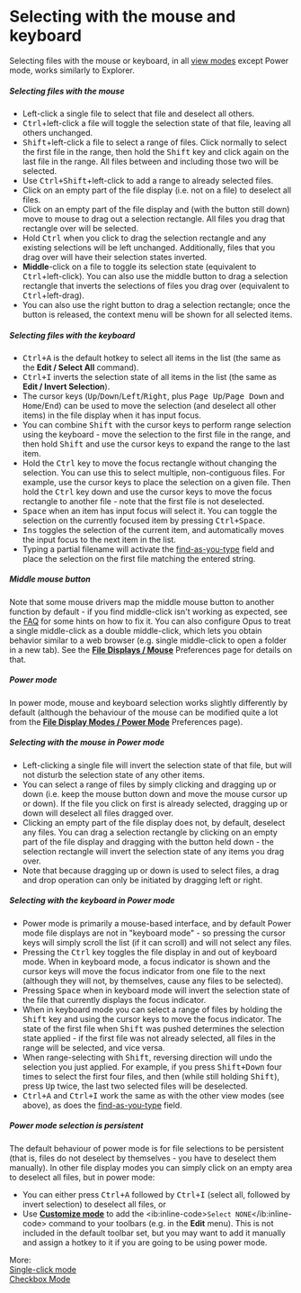 # Selecting with the mouse and keyboard

Selecting files with the mouse or keyboard, in all [view modes](../the_lister/view_modes.md) except Power mode, works similarly to Explorer.

##### Selecting files with the mouse

- Left-click a single file to select that file and deselect all others.
- <kbd>Ctrl</kbd>+left-click a file will toggle the selection state of that file, leaving all others unchanged.
- <kbd>Shift</kbd>+left-click a file to select a range of files. Click normally to select the first file in the range, then hold the <kbd>Shift</kbd> key and click again on the last file in the range. All files between and including those two will be selected.
- Use <kbd>Ctrl+Shift</kbd>+left-click to add a range to already selected files.
- Click on an empty part of the file display (i.e. not on a file) to deselect all files.
- Click on an empty part of the file display and (with the button still down) move to mouse to drag out a selection rectangle. All files you drag that rectangle over will be selected.
- Hold <kbd>Ctrl</kbd> when you click to drag the selection rectangle and any existing selections will be left unchanged. Additionally, files that you drag over will have their selection states inverted.
- **Middle**-click on a file to toggle its selection state (equivalent to <kbd>Ctrl</kbd>+left-click). You can also use the middle button to drag a selection rectangle that inverts the selections of files you drag over (equivalent to <kbd>Ctrl</kbd>+left-drag).
- You can also use the right button to drag a selection rectangle; once the button is released, the context menu will be shown for all selected items.

##### Selecting files with the keyboard

- <kbd>Ctrl+A</kbd> is the default hotkey to select all items in the list (the same as the **Edit / Select All** command).
- <kbd>Ctrl+I</kbd> inverts the selection state of all items in the list (the same as **Edit / Invert Selection**).
- The cursor keys (<kbd>Up</kbd>/<kbd>Down</kbd>/<kbd>Left</kbd>/<kbd>Right</kbd>, plus <kbd>Page Up</kbd>/<kbd>Page Down</kbd> and <kbd>Home</kbd>/<kbd>End</kbd>) can be used to move the selection (and deselect all other items) in the file display when it has input focus.
- You can combine <kbd>Shift</kbd> with the cursor keys to perform range selection using the keyboard - move the selection to the first file in the range, and then hold <kbd>Shift</kbd> and use the cursor keys to expand the range to the last item.
- Hold the <kbd>Ctrl</kbd> key to move the focus rectangle without changing the selection. You can use this to select multiple, non-contiguous files. For example, use the cursor keys to place the selection on a given file. Then hold the <kbd>Ctrl</kbd> key down and use the cursor keys to move the focus rectangle to another file - note that the first file is not deselected.
- <kbd>Space</kbd> when an item has input focus will select it. You can toggle the selection on the currently focused item by pressing <kbd>Ctrl+Space</kbd>.
- <kbd>Ins</kbd> toggles the selection of the current item, and automatically moves the input focus to the next item in the list.
- Typing a partial filename will activate the [find-as-you-type](../the_lister/find-as-you-type_field.md) field and place the selection on the first file matching the entered string.

##### Middle mouse button

Note that some mouse drivers map the middle mouse button to another function by default - if you find middle-click isn't working as expected, see the [FAQ](https://resource.dopus.com/t/how-to-make-logitech-mid-back-forward-buttons-work-in-opus/2972) for some hints on how to fix it. You can also configure Opus to treat a single middle-click as a double middle-click, which lets you obtain behavior similar to a web browser (e.g. single middle-click to open a folder in a new tab). See the **[File Displays / Mouse](/Manual/preferences/preferences_categories/file_displays/mouse/RAEDME.md)** Preferences page for details on that.

##### Power mode

In power mode, mouse and keyboard selection works slightly differently by default (although the behaviour of the mouse can be modified quite a lot from the **[File Display Modes / Power Mode](/Manual/preferences/preferences_categories/file_display_modes/power_mode/RAEDME.md)** Preferences page).

##### Selecting with the mouse in Power mode

- Left-clicking a single file will invert the selection state of that file, but will not disturb the selection state of any other items.
- You can select a range of files by simply clicking and dragging up or down (i.e. keep the mouse button down and move the mouse cursor up or down). If the file you click on first is already selected, dragging up or down will deselect all files dragged over.
- Clicking an empty part of the file display does not, by default, deselect any files. You can drag a selection rectangle by clicking on an empty part of the file display and dragging with the button held down - the selection rectangle will invert the selection state of any items you drag over.
- Note that because dragging up or down is used to select files, a drag and drop operation can only be initiated by dragging left or right.

##### Selecting with the keyboard in Power mode

- Power mode is primarily a mouse-based interface, and by default Power mode file displays are not in "keyboard mode" - so pressing the cursor keys will simply scroll the list (if it can scroll) and will not select any files.
- Pressing the <kbd>Ctrl</kbd> key toggles the file display in and out of keyboard mode. When in keyboard mode, a focus indicator is shown and the cursor keys will move the focus indicator from one file to the next (although they will not, by themselves, cause any files to be selected).
- Pressing <kbd>Space</kbd> when in keyboard mode will invert the selection state of the file that currently displays the focus indicator.
- When in keyboard mode you can select a range of files by holding the <kbd>Shift</kbd> key and using the cursor keys to move the focus indicator. The state of the first file when <kbd>Shift</kbd> was pushed determines the selection state applied - if the first file was not already selected, all files in the range will be selected, and vice versa.
- When range-selecting with <kbd>Shift</kbd>, reversing direction will undo the selection you just applied. For example, if you press <kbd>Shift+Down</kbd> four times to select the first four files, and then (while still holding <kbd>Shift</kbd>), press <kbd>Up</kbd> twice, the last two selected files will be deselected.
- <kbd>Ctrl+A</kbd> and <kbd>Ctrl+I</kbd> work the same as with the other view modes (see above), as does the [find-as-you-type](../the_lister/find-as-you-type_field.md) field.

##### Power mode selection is persistent

The default behaviour of power mode is for file selections to be persistent (that is, files do not deselect by themselves - you have to deselect them manually). In other file display modes you can simply click on an empty area to deselect all files, but in power mode:

- You can either press <kbd>Ctrl+A</kbd> followed by <kbd>Ctrl+I</kbd> (select all, followed by invert selection) to deselect all files, or
- Use **[Customize mode](/Manual/customize/RAEDME.md)** to add the \<ib:inline-code\>`Select NONE`\</ib:inline-code\> command to your toolbars (e.g. in the **Edit** menu). This is not included in the default toolbar set, but you may want to add it manually and assign a hotkey to it if you are going to be using power mode.

More:  
[Single-click mode](/Manual/basic_concepts/selecting_files/selecting_with_the_mouse_and_keyboard/single-click_mode.md)  
[Checkbox Mode](/Manual/basic_concepts/selecting_files/selecting_with_the_mouse_and_keyboard/checkbox_mode.md)  
